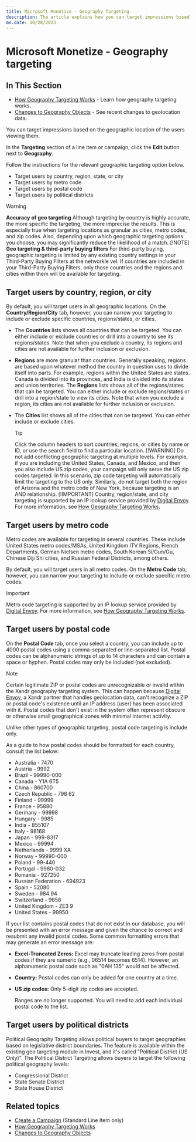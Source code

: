 ```yaml
---
title: Microsoft Monetize - Geography Targeting
description: The article explains how you can target impressions based on the geographic location of the users viewing them.
ms.date: 10/28/2023
---
```


# Microsoft Monetize - Geography targeting

## In This Section

- [How Geography Targeting Works](how-geography-targeting-works.md) - Learn how geography targeting works.
- [Changes to Geography Objects](changes-to-geography-objects.md) - See recent changes to geolocation data.

You can target impressions based on the geographic location of the users viewing them.

In the **Targeting** section of a line item or campaign, click the **Edit** button next to **Geography**.

Follow the instructions for the relevant geographic targeting option below.

- Target users by country, region, state, or city
- Target users by metro code
- Target users by postal code
- Target users by political districts

> [!WARNING]
> **Accuracy of geo targeting**
> Although targeting by country is highly accurate, the more specific the targeting, the more imprecise the results. This is especially true when targeting locations as granular as cities, metro codes, and zip codes. Also, depending upon which geographic targeting options you choose, you may significantly reduce the likelihood of a match.
> [!NOTE]
> **Geo targeting & third-party buying filters**
> For third-party buying, geographic targeting is limited by any existing
> country settings in your Third-Party Buying Filters at the networkle vel.
> If countries are included in your Third-Party Buying Filters, only those
> countries and the regions and cities within them will be available for
> targeting.

## Target users by country, region, or city

By default, you will target users in all geographic locations. On the **Country/Region/City** tab, however, you can narrow your targeting to include or exclude specific countries,
regions/states, or cities.

- The **Countries** lists shows all countries that can be targeted. You can either include or exclude countries or drill into a country to see its regions/states. Note that when you exclude a country, its regions and cities are not available for further inclusion or exclusion.
- **Regions** are more granular than countries. Generally speaking, regions are based upon whatever method the country in question uses to
  divide itself into parts. For example, regions within the United States are states. Canada is divided into its provinces, and India is
  divided into its states and union territories. The **Regions** lists shows all of the regions/states that can be targeted. You can either
  include or exclude regions/states or drill into a region/state to view its cities. Note that when you exclude a region, its cities are not
  available for further inclusion or exclusion.
- The **Cities** list shows all of the cities that can be targeted. You can either include or exclude cities.

  > [!TIP]
  > Click the column headers to sort countries, regions, or cities by name or
  > ID, or use the search field to find a particular location.
  > [!WARNING]
  > Do not add conflicting geographic targeting at multiple levels. For
  > example, if you are including the United States, Canada, and Mexico, and
  > then you also include US zip codes, your campaign will only serve the US
  > zip codes targeted. In this scenario, zip code targeting will automatically
  > limit the targeting to the US only. Similarly, do not target both the
  > region of Arizona and the metro code of New York, because targeting is an
  > AND relationship.
  > [!IMPORTANT]
  > Country, region/state, and city targeting is supported by an IP lookup
  > service provided by [Digital Envoy](https://www.digitalelement.com/). For
  > more information, see [How Geography Targeting Works](how-geography-targeting-works.md).

## Target users by metro code

Metro codes are available for targeting in several countries. These include United States metro codes/MSAs, United Kingdom ITV Regions, French Departments, German Nielsen metro codes, South Korean Si/Gun/Gu, Chinese Diji Shi cities, and Russian Federal Districts, among others.

By default, you will target users in all metro codes. On the **Metro Code** tab, however, you can narrow your targeting to include or exclude specific metro codes.

> [!IMPORTANT]
> Metro code targeting is supported by an IP lookup service provided by [Digital Envoy](https://www.digitalelement.com/). For more information, see [How Geography Targeting Works](how-geography-targeting-works.md).

## Target users by postal code

On the **Postal Code** tab, once you select a country, you can include up to 4000 postal codes using a comma-separated or line-separated list. Postal codes can be alphanumeric
strings of up to 14 characters and can contain a space or hyphen. Postal codes may only be included (not excluded).

> [!NOTE]
> Certain legitimate ZIP or postal codes are unrecognizable or invalid within the Xandr geography targeting system. This can happen because [Digital Envoy](https://www.digitalelement.com/), a Xandr partner that handles geolocation data, can't recognize a ZIP or postal code's existence until an IP address (user) has been associated with it.
> Postal codes that don't exist in the system often represent obscure or otherwise small geographical zones with minimal internet activity.

Unlike other types of geographic targeting, postal code targeting is include only.

As a guide to how postal codes should be formatted for each country, consult the list below:

- Australia - 7470
- Austria - 9992
- Brazil - 99990-000
- Canada - Y1A 6T5
- China - 860700
- Czech Republic - 798 62
- Finland - 99999
- France - 95880
- Germany - 99998
- Hungary - 9985
- India - 855107
- Italy - 98168
- Japan - 999-8317
- Mexico - 99994
- Netherlands - 9999 XA
- Norway - 99990-000
- Poland - 99-440
- Portugal - 9980-032
- Romania - 927250
- Russian Federation - 694923
- Spain - 52080
- Sweden - 984 94
- Switzerland - 9658
- United Kingdom - ZE3 9
- United States - 99950

If your list contains postal codes that do not exist in our database, you will be presented with an error message and given the chance to correct and resubmit any invalid postal codes. Some common formatting errors that may generate an error message are:

- **Excel-Truncated Zeros:** Excel may truncate leading zeros from postal codes if they are numeric (e.g., 06514 becomes 6514). However, an alphanumeric postal code such as "0AH 135" would not be affected.
- **Country:** Postal codes can only be added for one country at a time.
- **US zip codes:** Only 5-digit zip codes are accepted.

   Ranges are no longer supported. You will need to add each individual postal code to the list.

## Target users by political districts

Political Geography Targeting allows political buyers to target geographies based on legislative district boundaries. The feature is available within the existing geo targeting module in Invest, and it's called "Political District (US Only)". The Political District Targeting allows buyers to target the following political geography levels:

- Congressional District
- State Senate District
- State House District

## Related topics

- [Create a Campaign](create-a-campaign.md) (Standard Line Item only)
- [How Geography Targeting Works](how-geography-targeting-works.md)
- [Changes to Geography Objects](changes-to-geography-objects.md)
